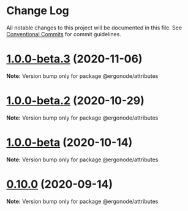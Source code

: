 # Change Log

All notable changes to this project will be documented in this file.
See [Conventional Commits](https://conventionalcommits.org) for commit guidelines.

# [1.0.0-beta.3](https://github.com/ergonode/frontend/compare/v1.0.0-beta.2...v1.0.0-beta.3) (2020-11-06)

**Note:** Version bump only for package @ergonode/attributes





# [1.0.0-beta.2](https://github.com/ergonode/frontend/compare/v1.0.0-beta...v1.0.0-beta.2) (2020-10-29)

**Note:** Version bump only for package @ergonode/attributes





# [1.0.0-beta](https://github.com/ergonode/frontend/compare/v0.10.0...v1.0.0-beta) (2020-10-14)

**Note:** Version bump only for package @ergonode/attributes





# [0.10.0](https://github.com/ergonode/frontend/compare/v0.9.0...v0.10.0) (2020-09-14)

**Note:** Version bump only for package @ergonode/attributes
